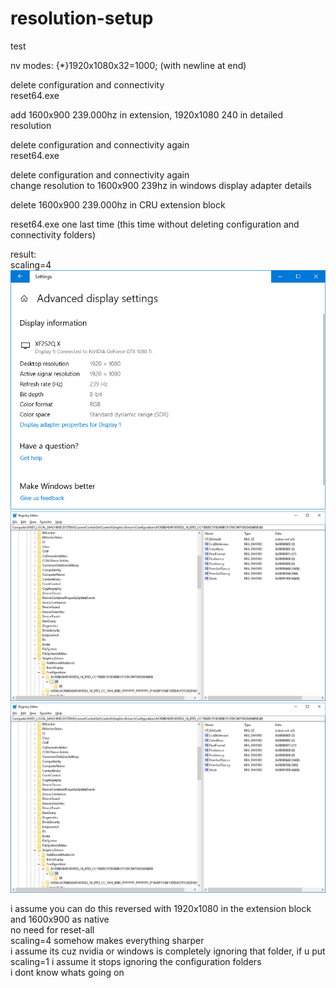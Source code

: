 # resolution-setup
test  

nv modes: {*}1920x1080x32=1000; (with newline at end)  

delete configuration and connectivity  
reset64.exe  

add 1600x900 239.000hz in extension, 1920x1080 240 in detailed resolution  

delete configuration and connectivity again  
reset64.exe   

delete configuration and connectivity again  
change resolution to 1600x900 239hz in windows display adapter details  

delete 1600x900 239.000hz in CRU extension block  

reset64.exe one last time (this time without deleting configuration and connectivity folders)   

result:  
scaling=4  
![a](https://raw.githubusercontent.com/sunurnuts/resolution-setup/main/temp2.png)  
![b](https://raw.githubusercontent.com/sunurnuts/resolution-setup/main/temp.png)  
![c](https://raw.githubusercontent.com/sunurnuts/resolution-setup/main/image.png)  

i assume you can do this reversed with 1920x1080 in the extension block and 1600x900 as native  
no need for reset-all  
scaling=4 somehow makes everything sharper  
i assume its cuz nvidia or windows is completely ignoring that folder, if u put scaling=1 i assume it stops ignoring the configuration folders   
i dont know whats going on  
